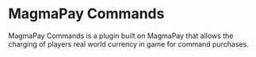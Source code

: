 # MagmaPay Commands
MagmaPay Commands is a plugin built on MagmaPay that allows the charging of
players real world currency in game for command purchases.
